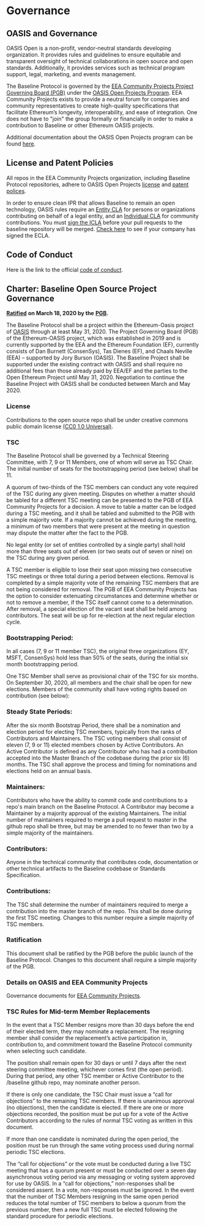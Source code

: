 # Governance

## OASIS and Governance <a id="oasis-and-governance"></a>

OASIS Open is a non-profit, vendor-neutral standards developing organization. It provides rules and guidelines to ensure equitable and transparent oversight of technical collaborations in open source and open standards. Additionally, it provides services such as technical program support, legal, marketing, and events management.

The Baseline Protocol is governed by the [EEA Community Projects Project Governing Board (PGB)](https://github.com/eea-oasis/managed-open-project/blob/main/PROJECT-GOVERNING-BOARD.md) under the [OASIS Open Projects Program](http://oasis-open-projects.org/). EEA Community Projects exists to provide a neutral forum for companies and community representatives to create high-quality specifications that facilitate Ethereum’s longevity, interoperability, and ease of integration. One does not have to "join" the group formally or financially in order to make a contribution to Baseline or other Ethereum OASIS projects.

Additional documentation about the OASIS Open Projects program can be found [here](https://github.com/oasis-open-projects/documentation).

## License and Patent Policies <a id="license-and-patent-policies"></a>

All repos in the EEA Community Projects organization, including Baseline Protocol repositories, adhere to OASIS Open Projects [license](https://github.com/oasis-open-projects/documentation/blob/master/policy/licenses.md) and [patent polices](https://github.com/oasis-open-projects/documentation/blob/master/policy/call-for-patent-disclosure.md).

In order to ensure clean IPR that allows Baseline to remain an open technology, OASIS rules require an [Entity CLA](https://www.oasis-open.org/open-projects/cla/entity-cla-20210630/) for persons or organizations contributing on behalf of a legal entity, and an [Individual CLA](https://cla-assistant.io/eea-oasis/managed-open-project) for community contributions. You must [sign the ICLA](https://cla-assistant.io/eea-oasis/managed-open-project) before your pull requests to the baseline repository will be merged. [Check here](https://community.oasis-open.org/s/searchdirectory?id=a233l0000038IIo) to see if your company has signed the ECLA.

## Code of Conduct <a id="code-of-conduct"></a>

​Here is the link to the official [code of conduct](https://github.com/eea-oasis/baseline/blob/master/CODE_OF_CONDUCT.md).

## **Charter: Baseline Open Source Project Governance** <a id="charter-baseline-open-source-project-governance"></a>

[**Ratified**](https://lists.oasis-open-projects.org/g/ethereum-oasis-pgb/message/17) **on March 18, 2020 by the** [**PGB**](community-leaders.md#your-project-governance-board)**.**

The Baseline Protocol shall be a project within the Ethereum-Oasis project of [OASIS](https://www.oasis-open.org/) through at least May 31, 2020. The Project Governing Board \(PGB\) of the Ethereum-OASIS project, which was established in 2019 and is currently supported by the EEA and the Ethereum Foundation \(EF\), currently consists of Dan Burnett \(ConsenSys\), Tas Dienes \(EF\), and Chaals Neville \(EEA\) – supported by Jory Burson \(OASIS\). The Baseline Project shall be supported under the existing contract with OASIS and shall require no additional fees than those already paid by EEA/EF and the parties to the Open Ethereum Project until May 31, 2020. Negotiation to continue the Baseline Project with OASIS shall be conducted between March and May 2020.

### License <a id="license"></a>

Contributions to the open source repo shall be under creative commons public domain license [\(CC0 1.0 Universal\)](https://creativecommons.org/publicdomain/zero/1.0/).

### TSC <a id="tsc"></a>

The Baseline Protocol shall be governed by a Technical Steering Committee, with 7, 9 or 11 Members, one of whom will serve as TSC Chair. The initial number of seats for the bootstrapping period \(see below\) shall be 11.

A quorum of two-thirds of the TSC members can conduct any vote required of the TSC during any given meeting. Disputes on whether a matter should be tabled for a different TSC meeting can be presented to the PGB of EEA Community Projects for a decision. A move to table a matter can be lodged during a TSC meeting, and it shall be tabled and submitted to the PGB with a simple majority vote. If a majority cannot be achieved during the meeting, a minimum of two members that were present at the meeting in question may dispute the matter after the fact to the PGB.

No legal entity \(or set of entities controlled by a single party\) shall hold more than three seats out of eleven \(or two seats out of seven or nine\) on the TSC during any given period.

A TSC member is eligible to lose their seat upon missing two consecutive TSC meetings or three total during a period between elections. Removal is completed by a simple majority vote of the remaining TSC members that are not being considered for removal. The PGB of EEA Community Projects has the option to consider extenuating circumstances and determine whether or not to remove a member, if the TSC itself cannot come to a determination. After removal, a special election of the vacant seat shall be held among contributors. The seat will be up for re-election at the next regular election cycle.

### Bootstrapping Period:  <a id="bootstrapping-period"></a>

In all cases \(7, 9 or 11 member TSC\), the original three organizations \(EY, MSFT, ConsenSys\) hold less than 50% of the seats, during the initial six month bootstrapping period.

One TSC Member shall serve as provisional chair of the TSC for six months. On September 30, 2020, all members and the chair shall be open for new elections. Members of the community shall have voting rights based on contribution \(see below\):

### Steady State Periods:  <a id="steady-state-periods"></a>

After the six month Bootstrap Period, there shall be a nomination and election period for electing TSC members, typically from the ranks of Contributors and Maintainers. The TSC voting members shall consist of eleven \(7, 9 or 11\) elected members chosen by Active Contributors. An Active Contributor is defined as any Contributor who has had a contribution accepted into the Master Branch of the codebase during the prior six \(6\) months. The TSC shall approve the process and timing for nominations and elections held on an annual basis.

### Maintainers:  <a id="maintainers"></a>

Contributors who have the ability to commit code and contributions to a repo's main branch on the Baseline Protocol. A Contributor may become a Maintainer by a majority approval of the existing Maintainers. The initial number of maintainers required to merge a pull request to master in the github repo shall be three, but may be amended to no fewer than two by a simple majority of the maintainers.

### Contributors:  <a id="contributors"></a>

Anyone in the technical community that contributes code, documentation or other technical artifacts to the Baseline codebase or Standards Specification.

### Contributions:  <a id="contributions"></a>

The TSC shall determine the number of maintainers required to merge a contribution into the master branch of the repo. This shall be done during the first TSC meeting. Changes to this number require a simple majority of TSC members.

### Ratification <a id="ratification"></a>

This document shall be ratified by the PGB before the public launch of the Baseline Protocol. Changes to this document shall require a simple majority of the PGB.

### Details on OASIS and EEA Community Projects <a id="details-on-oasis-and-eea-community-projects"></a>

Governance documents for [EEA Community Projects](https://github.com/eea-oasis/managed-open-project/blob/main/GOVERNANCE.md).

### TSC Rules for Mid-term Member Replacements <a id="replacements"></a>

In the event that a TSC Member resigns more than 30 days before the end of their elected term, they may nominate a replacement. The resigning member shall consider the replacement’s active participation in, contribution to, and commitment toward the Baseline Protocol community when selecting such candidate.

The position shall remain open for 30 days or until 7 days after the next steering committee meeting, whichever comes first (the open period). During that period, any other TSC member or Active Contributor to the /baseline github repo, may nominate another person.

If there is only one candidate, the TSC Chair must issue a “call for objections” to the remaining TSC members. If there is unanimous approval (no objections), then the candidate is elected. If there are one or more objections recorded, the position must be put up for a vote of the Active Contributors according to the rules of normal TSC voting as written in this document.

If more than one candidate is nominated during the open period, the position must be run through the same voting process used during normal periodic TSC elections. 

The “call for objections” or the vote must be conducted during a live TSC meeting that has a quorum present or must be conducted over a seven day asynchronous voting period via any messaging or voting system approved for use by OASIS. In a “call for objections,” non-responses shall be considered assent. In a vote, non-responses must be ignored. 
In the event that the number of TSC Members resigning in the same open period reduces the total number of TSC members to below a quorum from the previous number, then a new full TSC must be elected following the standard procedure for periodic elections.
